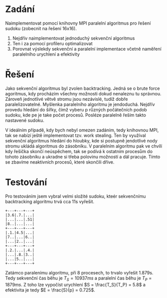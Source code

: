 # Zadání
Naimplementovat pomocí knihovny MPI paralelní algoritmus pro řešení sudoku (zobecnit na řešení 16x16). 
 1. Nejdřív naimplementovat jednoduchý sekvenční algoritmus
 2. Ten i za pomocí profileru optimalizovat
 3. Porovnat výslekdy sekvenční a paralelní implementace včetně naměření paralelního urychlení a efektivity

# Řešení
Jako sekvenční algoritmus byl zvolen backtracking. Jedná se o brute force agoritmus, kdy procházím všechny možnosti dokud nenaleznu tu správnou. Zároveň jednotlivé větvě stromu jsou nezávislé, tudíž dobře paralelizovatelné. Myšlenka paralelního algoritmu je jendoduchá. Nejdřív provedu hledání do šířky, čímž vyberu p různých počátečních podob sudoku, kde pe je take počet procesů. Posléze paralelně řeším takto nastavené sudoku. 

V ideálním případě, kdy bych nebyl omezen zadáním, tedy knihovnou MPI, tak se nabízí ještě implementovat tzv. work stealing. Ten by využíval sekvenční algoritmus hledání do hloubky, kde si postupně jendotlivé nody stromu ukládá algoritmus do zásobníku. V paralelním algoritmu pak ve chvílí kdy řešička skončí neúspěchem, tak se podívá k ostatním procesům do tohoto zásobníku a ukradne si třeba polovinu možností a dál pracuje. Tímto se zbavíme neaktivních procesů, které skončili dříve.

# Testování
Pro testováním jsem vybral velmi složité sudoku, kteér sekvenčnímu backtracking algoritmu trvá cca 11s vyřešit.
```
+---+---+---+
|3.6|.7.|...|
|...|...|.51|
|8..|...|...|
+---+---+---+
|.1.|4.5|...|
|7..|...|6..|
|...|2..|...|
+---+---+---+
|.2.|...|.4.|
|...|.8.|3..|
|...|5..|...|
+---+---+---+
```
Zatámco paralenímu algoritmu, při 8 procesech, to trvalo vyřešit 1.879s. Tedy sekvenční čas běhu je $T_S = 10937ms$ a paralelní čas běhu je $T_P = 1879ms$. Z toho lze vypočíst urychlení $S = \frac{T_S}{T_P} = 5.8$ a efektivita je tedy $E = \frac{S}{p} = 0.725$.
